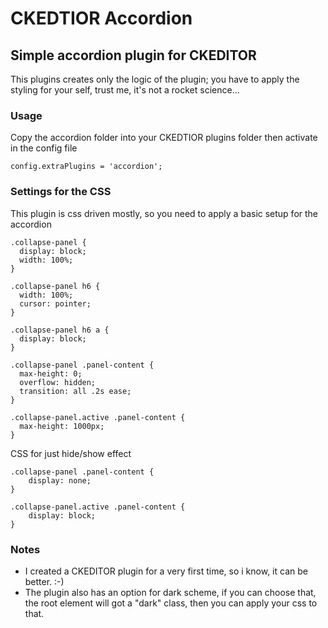 # CKEDTIOR Accordion
## Simple accordion plugin for CKEDITOR

This plugins creates only the logic of the plugin; you have to apply the styling for your self,
trust me, it's not a rocket science... 

### Usage
Copy the accordion folder into your CKEDTIOR plugins folder then activate in the config file

    config.extraPlugins = 'accordion';


### Settings for the CSS
This plugin is css driven mostly, so you need to apply a basic setup for the accordion

    .collapse-panel {
      display: block;
      width: 100%;
    }

    .collapse-panel h6 {
      width: 100%;
      cursor: pointer;
    }

    .collapse-panel h6 a {
      display: block;
    }

    .collapse-panel .panel-content {
      max-height: 0;
      overflow: hidden;
      transition: all .2s ease;
    }

    .collapse-panel.active .panel-content {
      max-height: 1000px;
    }

CSS for just hide/show effect

    .collapse-panel .panel-content {
        display: none;
    }
    
    .collapse-panel.active .panel-content {
        display: block;
    }

### Notes
- I created a CKEDITOR plugin for a very first time, so i know, it can be better. :-)
- The plugin also has an option for dark scheme, if you can choose that, the root element will got a "dark" class, then you can apply your css to that.

